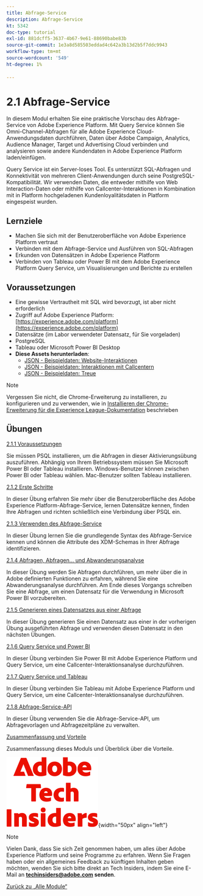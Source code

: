 ```yaml
---
title: Abfrage-Service
description: Abfrage-Service
kt: 5342
doc-type: tutorial
exl-id: 881dcff5-3637-4b67-9e61-88690babe83b
source-git-commit: 1e3a8d585503eddad4c642a3b13d2b5f7ddc9943
workflow-type: tm+mt
source-wordcount: '549'
ht-degree: 1%

---
```


# 2.1 Abfrage-Service

In diesem Modul erhalten Sie eine praktische Vorschau des Abfrage-Service von Adobe Experience Platform. Mit Query Service können Sie Omni-Channel-Abfragen für alle Adobe Experience Cloud-Anwendungsdaten durchführen, Daten über Adobe Campaign, Analytics, Audience Manager, Target und Advertising Cloud verbinden und analysieren sowie andere Kundendaten in Adobe Experience Platform laden/einfügen.

Query Service ist ein Server-loses Tool. Es unterstützt SQL-Abfragen und Konnektivität von mehreren Client-Anwendungen durch seine PostgreSQL-Kompatibilität.
Wir verwenden Daten, die entweder mithilfe von Web Interaction-Daten oder mithilfe von Callcenter-Interaktionen in Kombination mit in Platform hochgeladenen Kundenloyalitätsdaten in Platform eingespeist wurden.

## Lernziele

- Machen Sie sich mit der Benutzeroberfläche von Adobe Experience Platform vertraut
- Verbinden mit dem Abfrage-Service und Ausführen von SQL-Abfragen
- Erkunden von Datensätzen in Adobe Experience Platform
- Verbinden von Tableau oder Power BI mit dem Adobe Experience Platform Query Service, um Visualisierungen und Berichte zu erstellen

## Voraussetzungen

- Eine gewisse Vertrautheit mit SQL wird bevorzugt, ist aber nicht erforderlich
- Zugriff auf Adobe Experience Platform: [https://experience.adobe.com/platform](https://experience.adobe.com/platform)
- Datensätze (im Labor verwendeter Datensatz, für Sie vorgeladen)
- PostgreSQL
- Tableau oder Microsoft Power BI Desktop
- **Diese Assets herunterladen**:
   - [JSON - Beispieldaten: Website-Interaktionen](./../../../../assets/json/ee.json)
   - [JSON - Beispieldaten: Interaktionen mit Callcentern](./../../../../assets/json/callcenter.json)
   - [JSON - Beispieldaten: Treue](./../../../../assets/json/loyalty.json)

>[!NOTE]
>
>Vergessen Sie nicht, die Chrome-Erweiterung zu installieren, zu konfigurieren und zu verwenden, wie in [Installieren der Chrome-Erweiterung für die Experience League-Dokumentation](../../../getting-started/gettingstarted/ex1.md) beschrieben

## Übungen

[2.1.1 Voraussetzungen](./ex1.md)

Sie müssen PSQL installieren, um die Abfragen in dieser Aktivierungsübung auszuführen. Abhängig von Ihrem Betriebssystem müssen Sie Microsoft Power BI oder Tableau installieren. Windows-Benutzer können zwischen Power BI oder Tableau wählen. Mac-Benutzer sollten Tableau installieren.

[2.1.2 Erste Schritte](./ex2.md)

In dieser Übung erfahren Sie mehr über die Benutzeroberfläche des Adobe Experience Platform-Abfrage-Service, lernen Datensätze kennen, finden Ihre Abfragen und richten schließlich eine Verbindung über PSQL ein.

[2.1.3 Verwenden des Abfrage-Service](./ex3.md)

In dieser Übung lernen Sie die grundlegende Syntax des Abfrage-Service kennen und können die Attribute des XDM-Schemas in Ihrer Abfrage identifizieren.

[2.1.4 Abfragen, Abfragen… und Abwanderungsanalyse](./ex4.md)

In dieser Übung werden Sie Abfragen durchführen, um mehr über die in Adobe definierten Funktionen zu erfahren, während Sie eine Abwanderungsanalyse durchführen. Am Ende dieses Vorgangs schreiben Sie eine Abfrage, um einen Datensatz für die Verwendung in Microsoft Power BI vorzubereiten.

[2.1.5 Generieren eines Datensatzes aus einer Abfrage](./ex5.md)

In dieser Übung generieren Sie einen Datensatz aus einer in der vorherigen Übung ausgeführten Abfrage und verwenden diesen Datensatz in den nächsten Übungen.

[2.1.6 Query Service und Power BI](./ex6.md)

In dieser Übung verbinden Sie Power BI mit Adobe Experience Platform und Query Service, um eine Callcenter-Interaktionsanalyse durchzuführen.

[2.1.7 Query Service und Tableau](./ex7.md)

In dieser Übung verbinden Sie Tableau mit Adobe Experience Platform und Query Service, um eine Callcenter-Interaktionsanalyse durchzuführen.

[2.1.8 Abfrage-Service-API](./ex8.md)

In dieser Übung verwenden Sie die Abfrage-Service-API, um Abfragevorlagen und Abfragezeitpläne zu verwalten.

[Zusammenfassung und Vorteile](./summary.md)

Zusammenfassung dieses Moduls und Überblick über die Vorteile.

![Tech Insiders](./../../../../assets/images/techinsiders.png){width="50px" align="left"}

>[!NOTE]
>
>Vielen Dank, dass Sie sich Zeit genommen haben, um alles über Adobe Experience Platform und seine Programme zu erfahren. Wenn Sie Fragen haben oder ein allgemeines Feedback zu künftigen Inhalten geben möchten, wenden Sie sich bitte direkt an Tech Insiders, indem Sie eine E-Mail an **techinsiders@adobe.com senden**.

[Zurück zu „Alle Module“](./../../../../overview.md)
